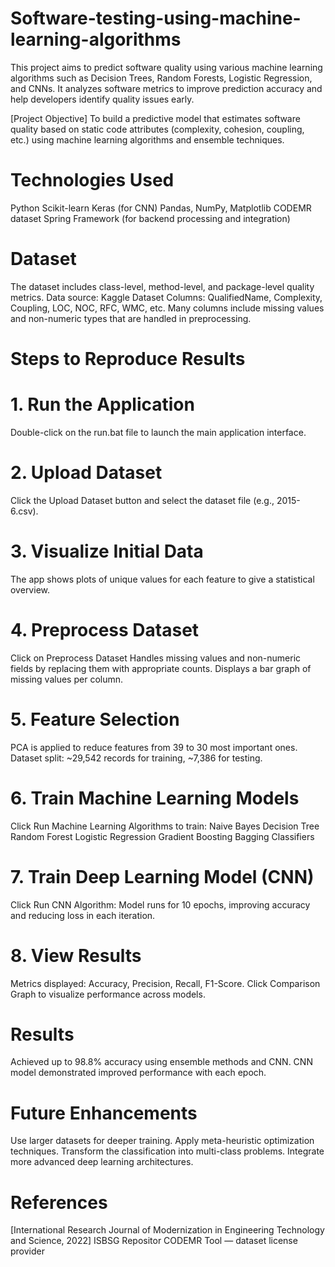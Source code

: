 # Software-testing-using-machine-learning-algorithms
This project aims to predict software quality using various machine learning algorithms such as Decision Trees, Random Forests, Logistic Regression, and CNNs. It analyzes software metrics to improve prediction accuracy and help developers identify quality issues early.

[Project Objective]
To build a predictive model that estimates software quality based on static code attributes (complexity, cohesion, coupling, etc.) using machine learning algorithms and ensemble techniques.

# Technologies Used
Python
Scikit-learn
Keras (for CNN)
Pandas, NumPy, Matplotlib
CODEMR dataset
Spring Framework (for backend processing and integration)

# Dataset
The dataset includes class-level, method-level, and package-level quality metrics.
Data source: Kaggle Dataset
Columns: QualifiedName, Complexity, Coupling, LOC, NOC, RFC, WMC, etc.
Many columns include missing values and non-numeric types that are handled in preprocessing.

# Steps to Reproduce Results

# 1. Run the Application
Double-click on the run.bat file to launch the main application interface.

# 2. Upload Dataset
Click the Upload Dataset button and select the dataset file (e.g., 2015-6.csv).

# 3. Visualize Initial Data
The app shows plots of unique values for each feature to give a statistical overview.

# 4. Preprocess Dataset
Click on Preprocess Dataset
Handles missing values and non-numeric fields by replacing them with appropriate counts.
Displays a bar graph of missing values per column.

# 5. Feature Selection
PCA is applied to reduce features from 39 to 30 most important ones.
Dataset split: ~29,542 records for training, ~7,386 for testing.

# 6. Train Machine Learning Models
Click Run Machine Learning Algorithms to train:
Naive Bayes
Decision Tree
Random Forest
Logistic Regression
Gradient Boosting
Bagging Classifiers

# 7. Train Deep Learning Model (CNN)
Click Run CNN Algorithm:
Model runs for 10 epochs, improving accuracy and reducing loss in each iteration.

# 8. View Results
Metrics displayed: Accuracy, Precision, Recall, F1-Score.
Click Comparison Graph to visualize performance across models.

# Results
Achieved up to 98.8% accuracy using ensemble methods and CNN.
CNN model demonstrated improved performance with each epoch.

# Future Enhancements
Use larger datasets for deeper training.
Apply meta-heuristic optimization techniques.
Transform the classification into multi-class problems.
Integrate more advanced deep learning architectures.

# References
[International Research Journal of Modernization in Engineering Technology and Science, 2022]
ISBSG Repositor
CODEMR Tool — dataset license provider
